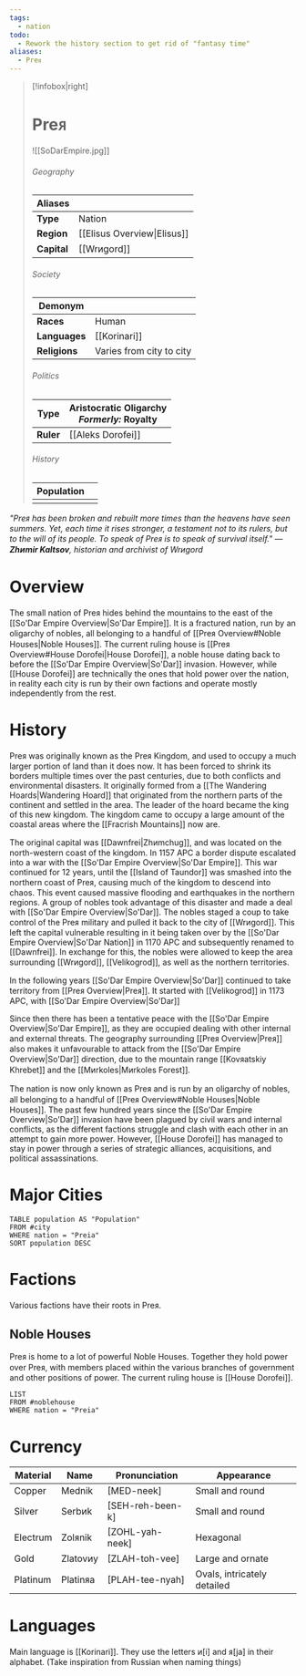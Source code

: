 ```yaml
---
tags:
  - nation
todo:
  - Rework the history section to get rid of "fantasy time"
aliases:
  - Preᴙ
---
```

> [!infobox|right]
> # Preᴙ
> ![[SoDarEmpire.jpg]]
> ###### Geography
> | **Aliases** |  |
> | - | - |
> | **Type** | Nation |
> | **Region** | [[Elisus Overview\|Elisus]] |
> | **Capital** | [[Wrᴎgord]] |
> ###### Society
> | **Demonym** |  |
> | - | - |
> | **Races** | Human |
> | **Languages** | [[Korinari]] |
> | **Religions** | Varies from city to city |
> ###### Politics
> | **Type** | Aristocratic Oligarchy<br>*Formerly:* Royalty |
> | - | - |
> | **Ruler** | [[Aleks Dorofei]] |
> ###### History
> | **Population** |  |
> | - | - |
> |  |  |

*"Preᴙ has been broken and rebuilt more times than the heavens have seen summers. Yet, each time it rises stronger, a testament not to its rulers, but to the will of its people. To speak of Preᴙ is to speak of survival itself."
— **Zhᴎmir Kaltsov**, historian and archivist of Wrᴎgord*
# Overview
The small nation of Preᴙ hides behind the mountains to the east of the [[So'Dar Empire Overview|So'Dar Empire]]. It is a fractured nation, run by an oligarchy of nobles, all belonging to a handful of [[Preᴙ Overview#Noble Houses|Noble Houses]]. The current ruling house is [[Preᴙ Overview#House Dorofei|House Dorofei]], a noble house dating back to before the [[So'Dar Empire Overview|So'Dar]] invasion. However, while [[House Dorofei]] are technically the ones that hold power over the nation, in reality each city is run by their own factions and operate mostly independently from the rest.
# History
Preᴙ was originally known as the Preᴙ Kingdom, and used to occupy a much larger portion of land than it does now. It has been forced to shrink its borders multiple times over the past centuries, due to both conflicts and environmental disasters. It originally formed from a [[The Wandering Hoards|Wandering Hoard]] that originated from the northern parts of the continent and settled in the area. The leader of the hoard became the king of this new kingdom. The kingdom came to occupy a large amount of the coastal areas where the [[Fracrish Mountains]] now are.

The original capital was [[Dawnfrei|Zhᴎmchug]], and was located on the north-western coast of the kingdom. In 1157 APC a border dispute escalated into a war with the [[So'Dar Empire Overview|So'Dar Empire]]. This war continued for 12 years, until the [[Island of Taundor]] was smashed into the northern coast of Preᴙ, causing much of the kingdom to descend into chaos. This event caused massive flooding and earthquakes in the northern regions. A group of nobles took advantage of this disaster and made a deal with [[So'Dar Empire Overview|So'Dar]]. The nobles staged a coup to take control of the Preᴙ military and pulled it back to the city of [[Wrᴎgord]]. This left the capital vulnerable resulting in it being taken over by the [[So'Dar Empire Overview|So'Dar Nation]] in 1170 APC and subsequently renamed to [[Dawnfrei]]. In exchange for this, the nobles were allowed to keep the area surrounding [[Wrᴎgord]], [[Velikogrod]], as well as the northern territories.

In the following years [[So'Dar Empire Overview|So'Dar]] continued to take territory from [[Preᴙ Overview|Preᴙ]]. It started with [[Velikogrod]] in 1173 APC, with [[So'Dar Empire Overview|So'Dar]] 

Since then there has been a tentative peace with the [[So'Dar Empire Overview|So'Dar Empire]], as they are occupied dealing with other internal and external threats. The geography surrounding [[Preᴙ Overview|Preᴙ]] also makes it unfavourable to attack from the [[So'Dar Empire Overview|So'Dar]] direction, due to the mountain range [[Kovᴙatskiy Khrebet]] and the [[Mᴎrkoles|Mᴎrkoles Forest]].

The nation is now only known as Preᴙ and is run by an oligarchy of nobles, all belonging to a handful of [[Preᴙ Overview#Noble Houses|Noble Houses]]. The past few hundred years since the [[So'Dar Empire Overview|So'Dar]] invasion have been plagued by civil wars and internal conflicts, as the different factions struggle and clash with each other in an attempt to gain more power. However, [[House Dorofei]] has managed to stay in power through a series of strategic alliances, acquisitions, and political assassinations.
# Major Cities
```dataview
TABLE population AS "Population"
FROM #city
WHERE nation = "Preia"
SORT population DESC
```
# Factions
Various factions have their roots in Preᴙ.
## Noble Houses
Preᴙ is home to a lot of powerful Noble Houses. Together they hold power over Preᴙ, with members placed within the various branches of government and other positions of power. The current ruling house is [[House Dorofei]].
```dataview
LIST
FROM #noblehouse
WHERE nation = "Preia"
```
# Currency
| Material | Name     | Pronunciation    | Appearance                  |
| -------- | -------- | ---------------- | --------------------------- |
| Copper   | Mednik   | [MED-neek]       | Small and round             |
| Silver   | Serbᴎk   | [SEH-reh-been-k] | Small and round             |
| Electrum | Zolᴙnik  | [ZOHL-yah-neek]  | Hexagonal                   |
| Gold     | Zlatovᴎy | [ZLAH-toh-vee]   | Large and ornate            |
| Platinum | Platinᴙa | [PLAH-tee-nyah]  | Ovals, intricately detailed |
# Languages
Main language is [[Korinari]]. They use the letters ᴎ[i] and ᴙ[ja] in their alphabet. (Take inspiration from Russian when naming things)